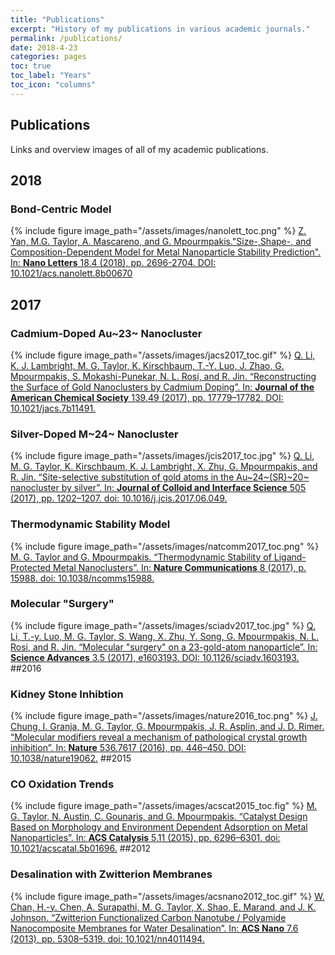 ```yaml
---
title: "Publications"
excerpt: "History of my publications in various academic journals."
permalink: /publications/
date: 2018-4-23
categories: pages
toc: true
toc_label: "Years"
toc_icon: "columns"
---
```

## Publications 
Links and overview images of all of my academic publications.

## 2018
### Bond-Centric Model
{% include figure image_path="/assets/images/nanolett_toc.png" %}
[Z. Yan, M.G. Taylor, A. Mascareno, and G. Mpourmpakis."Size-,Shape-, and Composition-Dependent Model for Metal Nanoparticle Stability Prediction". In: **Nano Letters** 18.4 (2018), pp. 2696-2704. DOI: 10.1021/acs.nanolett.8b00670](https://pubs.acs.org/doi/abs/10.1021/acs.nanolett.8b00670)
## 2017
### Cadmium-Doped Au~23~ Nanocluster
{% include figure image_path="/assets/images/jacs2017_toc.gif" %}
[Q. Li, K. J. Lambright, M. G. Taylor, K. Kirschbaum, T.-Y. Luo, J. Zhao, G. Mpourmpakis, S. Mokashi-Punekar, N. L. Rosi, and R. Jin. “Reconstructing the Surface of Gold Nanoclusters by Cadmium Doping”. In: **Journal of the American Chemical Society** 139.49 (2017), pp. 17779–17782. DOI: 10.1021/jacs.7b11491.](https://pubs.acs.org/doi/abs/10.1021/jacs.7b11491)
### Silver-Doped M~24~ Nanocluster
{% include figure image_path="/assets/images/jcis2017_toc.jpg" %}
[Q. Li, M. G. Taylor, K. Kirschbaum, K. J. Lambright, X. Zhu, G. Mpourmpakis, and R. Jin. “Site-selective substitution of gold atoms in the Au~24~(SR)~20~ nanocluster by silver”. In: **Journal of Colloid and Interface Science** 505 (2017), pp. 1202–1207. doi: 10.1016/j.jcis.2017.06.049.](https://www.sciencedirect.com/science/article/pii/S0021979717307038)
### Thermodynamic Stability Model
{% include figure image_path="/assets/images/natcomm2017_toc.png" %}
[M. G. Taylor and G. Mpourmpakis. “Thermodynamic Stability of Ligand-Protected Metal Nanoclusters”. In: **Nature Communications** 8 (2017), p. 15988. doi: 10.1038/ncomms15988.](https://www.nature.com/articles/ncomms15988)
### Molecular "Surgery"
{% include figure image_path="/assets/images/sciadv2017_toc.jpg" %}
[Q. Li, T.-y. Luo, M. G. Taylor, S. Wang, X. Zhu, Y. Song, G. Mpourmpakis, N. L. Rosi, and R. Jin. “Molecular "surgery" on a 23-gold-atom nanoparticle”. In: **Science Advances** 3.5 (2017), e1603193. DOI: 10.1126/sciadv.1603193.](http://advances.sciencemag.org/content/3/5/e1603193)
##2016
### Kidney Stone Inhibtion
{% include figure image_path="/assets/images/nature2016_toc.png" %}
[J. Chung, I. Granja, M. G. Taylor, G. Mpourmpakis, J. R. Asplin, and J. D. Rimer. “Molecular modifiers reveal a mechanism of pathological crystal growth inhibition”. In: **Nature** 536.7617 (2016), pp. 446–450. DOI: 10.1038/nature19062.](https://www.nature.com/articles/nature19062)
##2015
### CO Oxidation Trends
{% include figure image_path="/assets/images/acscat2015_toc.fig" %}
[M. G. Taylor, N. Austin, C. Gounaris, and G. Mpourmpakis. “Catalyst Design Based on Morphology and Environment Dependent Adsorption on Metal Nanoparticles”. In: **ACS Catalysis** 5.11 (2015), pp. 6296–6301. doi: 10.1021/acscatal.5b01696.](https://pubs.acs.org/doi/abs/10.1021/acscatal.5b01696)
##2012
### Desalination with Zwitterion Membranes
{% include figure image_path="/assets/images/acsnano2012_toc.gif" %}
[W. Chan, H.-y. Chen, A. Surapathi, M. G. Taylor, X. Shao, E. Marand, and J. K. Johnson. “Zwitterion Functionalized Carbon Nanotube / Polyamide Nanocomposite Membranes for Water Desalination”. In: **ACS Nano** 7.6 (2013), pp. 5308–5319. doi: 10.1021/nn4011494.](https://pubs.acs.org/doi/abs/10.1021/nn4011494)

